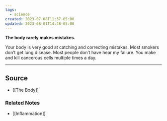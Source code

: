 ```yaml
---
tags:
  - science
created: 2023-07-08T11:37-05:00
updated: 2023-08-01T14:48-05:00
---
```

**The body rarely makes mistakes.**

Your body is very good at catching and correcting mistakes. Most smokers don’t get lung disease. Most people don’t have hear my failure. You make and kill cancerous cells multiple times a day. 

---

## Source
- [[The Body]]

### Related Notes
- [[Inflammation]]